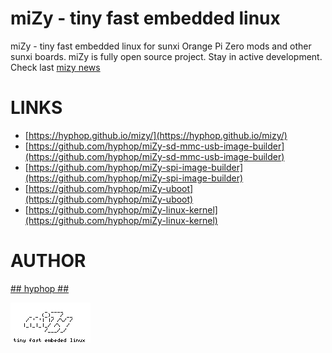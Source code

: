 # miZy - tiny fast embedded linux

miZy - tiny fast embedded linux for sunxi Orange Pi Zero mods and other sunxi boards.
miZy is fully open source project. Stay in active development. Check last [mizy news](https://hyphop.github.io/mizy/#news)

# LINKS

- [https://hyphop.github.io/mizy/](https://hyphop.github.io/mizy/)
- [https://github.com/hyphop/miZy-sd-mmc-usb-image-builder](https://github.com/hyphop/miZy-sd-mmc-usb-image-builder)
- [https://github.com/hyphop/miZy-spi-image-builder](https://github.com/hyphop/miZy-spi-image-builder)
- [https://github.com/hyphop/miZy-uboot](https://github.com/hyphop/miZy-uboot)
- [https://github.com/hyphop/miZy-linux-kernel](https://github.com/hyphop/miZy-linux-kernel)

# AUTHOR

[## hyphop ##](https://hyphop.github.io/)

![miZy](pics/miZy.logo.bw128x64x2.png)

